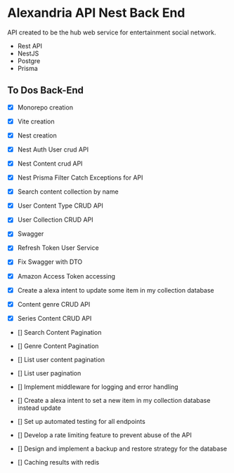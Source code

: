 # Alexandria API Nest Back End

API created to be the hub web service for entertainment social network.

- Rest API
- NestJS
- Postgre
- Prisma

## To Dos Back-End

- [x] Monorepo creation

- [x] Vite creation

- [x] Nest creation

- [x] Nest Auth User crud API

- [x] Nest Content crud API

- [x] Nest Prisma Filter Catch Exceptions for API

- [x] Search content collection by name

- [x] User Content Type CRUD API

- [x] User Collection CRUD API

- [x] Swagger

- [x] Refresh Token User Service

- [x] Fix Swagger with DTO

- [x] Amazon Access Token accessing

- [x] Create a alexa intent to update some item in my collection database

- [x] Content genre CRUD API

- [x] Series Content CRUD API

- [] Search Content Pagination

- [] Genre Content Pagination

- [] List user content pagination

- [] List user pagination

- [] Implement middleware for logging and error handling

- [] Create a alexa intent to set a new item in my collection database instead update

- [] Set up automated testing for all endpoints

- [] Develop a rate limiting feature to prevent abuse of the API

- [] Design and implement a backup and restore strategy for the database

- [] Caching results with redis
